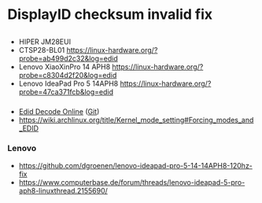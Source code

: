 # DisplayID checksum invalid fix

##
- HIPER JM28EUI
- CTSP28-BL01 https://linux-hardware.org/?probe=ab499d2c32&log=edid
- Lenovo XiaoXinPro 14 APH8 https://linux-hardware.org/?probe=c8304d2f20&log=edid
- Lenovo IdeaPad Pro 5 14APH8 https://linux-hardware.org/?probe=47ca371fcb&log=edid

###
- [Edid Decode Online](https://hverkuil.home.xs4all.nl/edid-decode/edid-decode.html) ([Git](https://git.linuxtv.org/edid-decode.git/))
- https://wiki.archlinux.org/title/Kernel_mode_setting#Forcing_modes_and_EDID


### Lenovo
- https://github.com/dgroenen/lenovo-ideapad-pro-5-14-14APH8-120hz-fix
- https://www.computerbase.de/forum/threads/lenovo-ideapad-5-pro-aph8-linuxthread.2155690/
